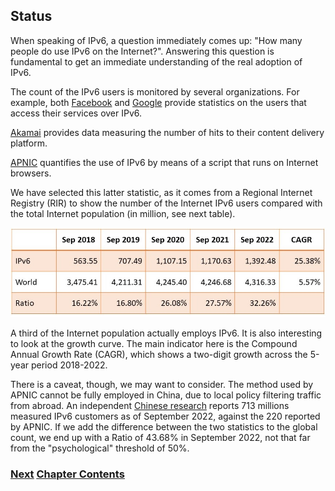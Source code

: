 ## Status

When speaking of IPv6, a question immediately comes up: 
"How many people do use IPv6 on the Internet?".
Answering this question is fundamental to get an immediate understanding
of the real adoption of IPv6.

The count of the IPv6 users is monitored by several organizations.
For example, both [Facebook](https://www.facebook.com/ipv6/?tab=ipv6_total_adoption)
and [Google](https://www.google.com/intl/en/ipv6/statistics.html)
provide statistics on the users that access their services over IPv6.

[Akamai](https://www.akamai.com/internet-station/cyber-attacks/state-of-the-internet-report/ipv6-adoption-visualization)
provides data measuring the number of hits to their content delivery platform.
   
[APNIC](https://stats.labs.apnic.net/ipv6) quantifies the use of IPv6 by means of a script that runs on Internet browsers.

We have selected this latter statistic, as it comes from a Regional Internet Registry (RIR)
to show the number of the Internet IPv6 users compared with the total Internet population (in million, see next table).

<img src="./Section5_Table1.jpg">

A third of the Internet population actually employs IPv6.
It is also interesting to look at the growth curve. The main indicator here is
the Compound Annual Growth Rate (CAGR), which shows a two-digit growth across the 5-year period 2018-2022.

There is a caveat, though, we may want to consider.
The method used by APNIC cannot be fully employed in China, due to local policy filtering traffic from abroad.
An independent [Chinese research](https://www.china-ipv6.cn/#/activeconnect/simpleInfo) reports 713 millions measured IPv6 customers as of September 2022,
against the 220 reported by APNIC.
If we add the difference between the two statistics to the global count,
we end up with a Ratio of 43.68% in September 2022, not that far from the "psychological" threshold of 50%.

<!-- Link lines generated automatically; do not delete -->
### [<ins>Next</ins>](Deployment%20by%20carriers.md) [<ins>Chapter Contents</ins>](5.%20Deployment.md)
